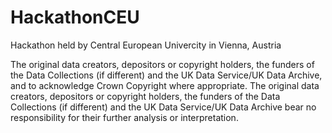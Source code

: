 # HackathonCEU
Hackathon held by Central European Univercity in Vienna, Austria

The original data creators, depositors or copyright holders, the funders of the
Data Collections (if different) and the UK Data Service/UK Data Archive, and to acknowledge
Crown Copyright where appropriate. The original data creators, depositors or copyright holders, the funders of the Data Collections (if
different) and the UK Data Service/UK Data Archive bear no responsibility for their further
analysis or interpretation.
